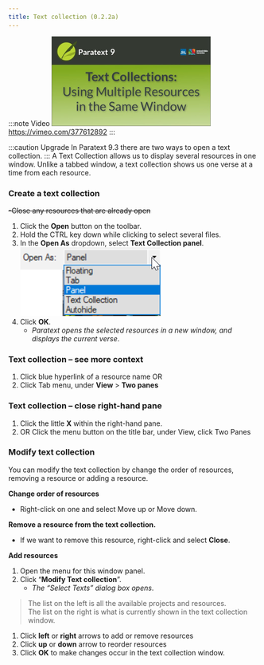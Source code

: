 ```yaml
---
title: Text collection (0.2.2a)
---
```


:::note Video
[![ ](../../media/0.2.2a.png)](https://vimeo.com/377612892)  
https://vimeo.com/377612892
:::

:::caution Upgrade
In Paratext 9.3 there are two ways to open a text collection.
:::
A Text Collection allows us to display several resources in one window. Unlike a tabbed window, a text collection shows us one verse at a time from each resource.

### Create a text collection

~~-Close any resources that are already open~~
1.  Click the **Open** button on the toolbar.
1.  Hold the CTRL key down while clicking to select several files.
1.  In the **Open As** dropdown, select **Text Collection panel**.  
    ![](../../media/5aed52b12eeb9fb51d7cc2f259a4c06f.png)  
1.  Click **OK**.  
    -  *Paratext opens the selected resources in a new window, and displays the current verse*.

### Text collection – see more context

1.  Click blue hyperlink of a resource name OR
1.  Click Tab menu, under **View** \> **Two panes**

### Text collection – close right-hand pane

1.  Click the little **X** within the right-hand pane.
1.  OR Click the menu button on the title bar, under View, click Two Panes

### Modify text collection

You can modify the text collection by change the order of resources, removing a resource or adding a resource.

**Change order of resources**

-  Right-click on one and select Move up or Move down.

**Remove a resource from the text collection.**

-  If we want to remove this resource, right-click and select **Close**.


**Add resources**

1.  Open the menu for this window panel.
1.  Click “**Modify Text collection**”.  
    -  *The “Select Texts” dialog box opens*.

>    The list on the left is all the available projects and resources.  
>    The list on the right is what is currently shown in the text collection window.

1.  Click **left** or **right** arrows to add or remove resources
1.  Click **up** or **down** arrow to reorder resources
1.  Click **OK** to make changes occur in the text collection window.

